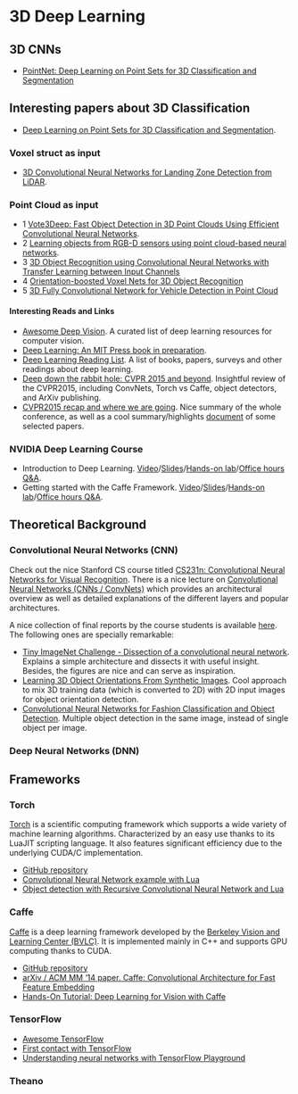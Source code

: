 # 3D Deep Learning


## 3D CNNs
- [PointNet: Deep Learning on Point Sets for 3D Classification and Segmentation
](http://stanford.edu/~rqi/pointnet/)

## Interesting papers about 3D Classification

- [Deep Learning on Point Sets for 3D Classification and Segmentation](https://web.stanford.edu/class/cs331b/projects/qi.pdf).

### Voxel struct as input
- [3D Convolutional Neural Networks for Landing Zone Detection from LiDAR](https://www.ri.cmu.edu/pub_files/2015/3/maturana-root.pdf).

### Point Cloud as input
- 1 [Vote3Deep: Fast Object Detection in 3D Point Clouds Using Efficient Convolutional Neural Networks](https://arxiv.org/pdf/1609.06666v1.pdf).
- 2 [Learning objects from RGB-D sensors using point cloud-based neural networks](https://www2.informatik.uni-hamburg.de/wtm/ps/Borghetti_ESANN_2015.pdf).
- 3 [3D Object Recognition using Convolutional Neural Networks with Transfer Learning between Input Channels](http://www.di.ubi.pt/~lfbaa/pubs/ias-13.pdf)
- 4 [Orientation-boosted Voxel Nets for 3D Object Recognition](https://arxiv.org/pdf/1604.03351.pdf)
- 5 [3D Fully Convolutional Network for Vehicle Detection in Point Cloud](https://arxiv.org/pdf/1611.08069.pdf)


#### Interesting Reads and Links

- [Awesome Deep Vision](https://github.com/kjw0612/awesome-deep-vision). A curated list of deep learning resources for computer vision.
- [Deep Learning: An MIT Press book in preparation](http://www.iro.umontreal.ca/~bengioy/dlbook/).
- [Deep Learning Reading List](http://deeplearning.net/reading-list/). A list of books, papers, surveys and other readings about deep learning.
- [Deep down the rabbit hole: CVPR 2015 and beyond](http://www.computervisionblog.com/2015/06/deep-down-rabbit-hole-cvpr-2015-and.html). Insightful review of the CVPR2015, including ConvNets, Torch vs Caffe, object detectors, and ArXiv publishing.
- [CVPR2015 recap and where we are going](http://zoyathinks.blogspot.com.es/2015/06/cvpr-recap-and-where-were-going.html). Nice summary of the whole conference, as well as a cool summary/highlights [document](http://web.mit.edu/zoya/www/CVPR2015brief.pdf) of some selected papers.

### NVIDIA Deep Learning Course

- Introduction to Deep Learning. [Video](https://www.youtube.com/watch?v=6eBpjEdgSm0)/[Slides](http://on-demand.gputechconf.com/gtc/2015/webinar/deep-learning-course/intro-to-deep-learning.pdf)/[Hands-on lab](https://nvidia.qwiklab.com/focuses/preview/102)/[Office hours Q&A](http://on-demand.gputechconf.com/gtc/2015/webinar/deep-learning-course/intro-to-deep-learning-questions-answers.pdf).
- Getting started with the Caffe Framework. [Video](https://www.youtube.com/watch?v=rvMVqPsXL10)/[Slides](http://on-demand.gputechconf.com/gtc/2015/webinar/deep-learning-course/getting-started-with-caffe.pdf)/[Hands-on lab](https://nvidia.qwiklab.com/focuses/preview/136)/[Office hours Q&A](http://on-demand.gputechconf.com/gtc/2015/webinar/deep-learning-course/getting-started-with-caffe-questions-answers.pdf).

## Theoretical Background

### Convolutional Neural Networks (CNN)

Check out the nice Stanford CS course titled [CS231n: Convolutional Neural Networks for Visual Recognition](http://cs231n.github.io/). There is a nice lecture on [Convolutional Neural Networks (CNNs / ConvNets)](http://cs231n.github.io/convolutional-networks/) which provides an architectural overview as well as detailed explanations of the different layers and popular architectures.

A nice collection of final reports by the course students is available [here](http://cs231n.stanford.edu/reports.html). The following ones are specially remarkable:

- [Tiny ImageNet Challenge - Dissection of a convolutional neural network](http://cs231n.stanford.edu/reports/jbboin_finalreport.pdf). Explains a simple architecture and dissects it with useful insight. Besides, the figures are nice and can serve as inspiration.
- [Learning 3D Object Orientations From Synthetic Images](http://cs231n.stanford.edu/reports/rqi_final_report.pdf). Cool approach to mix 3D training data (which is converted to 2D) with 2D input images for object orientation detection.
- [Convolutional Neural Networks for Fashion Classification and Object Detection](http://cs231n.stanford.edu/reports/BLAO_KJAG_CS231N_FinalPaperFashionClassification.pdf). Multiple object detection in the same image, instead of single object per image.

### Deep Neural Networks (DNN)

## Frameworks

### Torch

[Torch](http://torch.ch/) is a scientific computing framework which supports a wide variety of machine learning algorithms. Characterized by an easy use thanks to its LuaJIT scripting language. It also features significant efficiency due to the underlying CUDA/C implementation.

- [GitHub repository](https://github.com/torch/torch7)
- [Convolutional Neural Network example with Lua](https://github.com/nicholas-leonard/dp/blob/master/examples/convolutionneuralnetwork.lua)
- [Object detection with Recursive Convolutional Neural Network and Lua](https://github.com/fmassa/object-detection.torch)

### Caffe

[Caffe](https://github.com/BVLC/caffe/) is a deep learning framework developed by the [Berkeley Vision and Learning Center (BVLC)](http://bvlc.eecs.berkeley.edu/). It is implemented mainly in C++ and supports GPU computing thanks to CUDA.

- [GitHub repository](https://github.com/BVLC/caffe/)
- [arXiv / ACM MM ‘14 paper. Caffe: Convolutional Architecture for Fast Feature Embedding](http://arxiv.org/abs/1408.5093)
- [Hands-On Tutorial: Deep Learning for Vision with Caffe](https://docs.google.com/presentation/d/1UeKXVgRvvxg9OUdh_UiC5G71UMscNPlvArsWER41PsU/edit#slide=id.p)

### TensorFlow

- [Awesome TensorFlow](https://github.com/jtoy/awesome-tensorflow)
- [First contact with TensorFlow](http://jorditorres.org/first-contact-with-tensorflow/)
- [Understanding neural networks with TensorFlow Playground](https://cloud.google.com/blog/big-data/2016/07/understanding-neural-networks-with-tensorflow-playground)

### Theano
